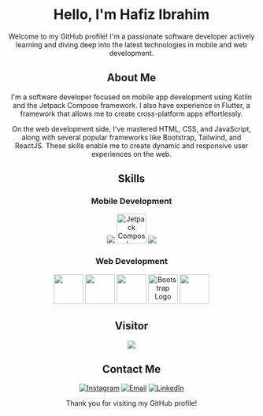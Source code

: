 <!-- Header Section -->
<div align="center">

# Hello, I'm Hafiz Ibrahim

Welcome to my GitHub profile! I'm a passionate software developer actively learning and diving deep into the latest technologies in mobile and web development.

## About Me

I'm a software developer focused on mobile app development using Kotlin and the Jetpack Compose framework. I also have experience in Flutter, a framework that allows me to create cross-platform apps effortlessly.

On the web development side, I've mastered HTML, CSS, and JavaScript, along with several popular frameworks like Bootstrap, Tailwind, and ReactJS. These skills enable me to create dynamic and responsive user experiences on the web.

<!-- Skills Section -->
## Skills

### Mobile Development
<div>
  <img src="https://img.icons8.com/color/48/000000/kotlin.png"/> 
  <img src="https://i.ibb.co/Nxjd7GM/jetpack-compose-icon-RGB.png" alt="Jetpack Compose Logo" width="60"/>
  <img src="https://img.icons8.com/color/48/000000/flutter.png"/>
</div>

### Web Development
<div>
  <img src="https://img.icons8.com/color/48/000000/html-5.png" width="60"/>
  <img src="https://img.icons8.com/color/48/000000/css3.png" width="60"/>
  <img src="https://img.icons8.com/color/48/000000/javascript.png" width="60"/>
  <img src="https://getbootstrap.com/docs/5.0/assets/brand/bootstrap-logo.svg" alt="Bootstrap Logo" width="60"/>
  <img src="https://img.icons8.com/color/48/000000/react-native.png" width="60"/>
</div>

<!-- Visitor Counter Section -->
## Visitor
<div>
    <img src="https://profile-counter.glitch.me/hafizzibrahim/count.svg?"  /> <br>
</div>

<!-- Contact Me Section -->
## Contact Me
[![Instagram](https://img.shields.io/badge/Instagram-%23E4405F.svg?&style=for-the-badge&logo=instagram&logoColor=white)](https://www.instagram.com/hafizibrahimm_/?hl=id)
[![Email](https://img.shields.io/badge/Email-%230077B5.svg?&style=for-the-badge&logo=gmail&logoColor=white)](mailto:hafizzibrahimm0@gmail.com)
[![LinkedIn](https://img.shields.io/badge/LinkedIn-%230077B5.svg?&style=for-the-badge&logo=linkedin&logoColor=white)](https://www.linkedin.com/in/hafiz-ibrahim-1b142628a/)
<br>

Thank you for visiting my GitHub profile!
</div>
